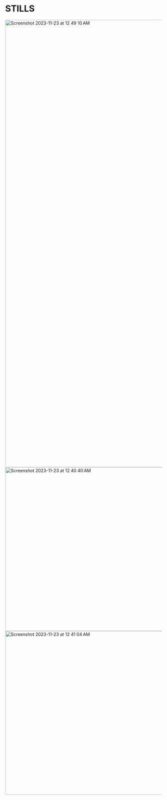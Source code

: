 <h1>STILLS</h1>
<img width="1440" alt="Screenshot 2023-11-23 at 12 49 10 AM" src="https://github.com/Hammed74/admin-dashboard/assets/145951092/9988171f-193c-472c-a51e-ce5a4b620dce">

<img width="527" alt="Screenshot 2023-11-23 at 12 40 40 AM" src="https://github.com/Hammed74/admin-dashboard/assets/145951092/ffe959d4-68f9-4ea9-87f1-3c3656ef5289">

<img width="527" alt="Screenshot 2023-11-23 at 12 41 04 AM" src="https://github.com/Hammed74/admin-dashboard/assets/145951092/8f456409-0134-4a90-9c7c-8362e8ca33cb">
